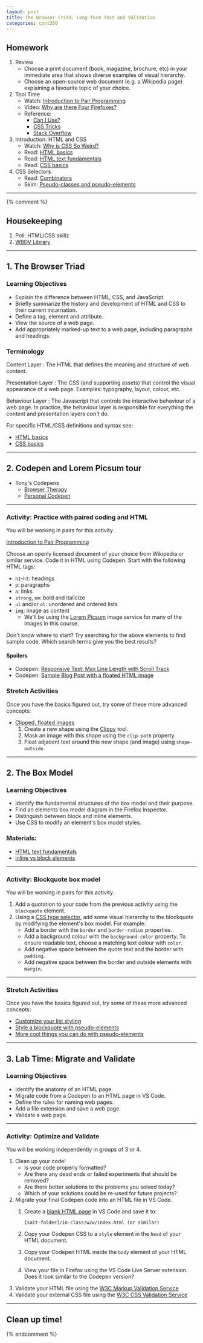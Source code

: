 ```yaml
---
layout: post
title: The Browser Triad, Long-form Text and Validation
categories: cpnt260
---
```


## Homework
1. Review
    - Choose a print document (book, magazine, brochure, etc) in your immediate area that shows diverse examples of visual hierarchy.
    - Choose an open-source web document (e.g. a Wikipedia page) explaining a favourite topic of your choice.
2. Tool Time
    - Watch: [Introduction to Pair Programming](https://www.youtube.com/watch?v=vgkahOzFH2Q)
    - Video: [Why are there Four Firefoxes?](https://youtu.be/qQ1oQJJn1nQ)
    - Reference: 
        - [Can I Use?](https://caniuse.com/)
        - [CSS Tricks](https://css-tricks.com/)
        - [Stack Overflow](https://stackoverflow.com/)
3. Introduction: HTML and CSS
    - Watch: [Why is CSS So Weird?](https://www.youtube.com/watch?v=aHUtMbJw8iA)
    - Read: [HTML basics](https://developer.mozilla.org/en-US/docs/Learn/Getting_started_with_the_web/HTML_basics)
    - Read: [HTML text fundamentals](https://developer.mozilla.org/en-US/docs/Learn/HTML/Introduction_to_HTML/HTML_text_fundamentals)
    - Read: [CSS basics](https://developer.mozilla.org/en-US/docs/Learn/Getting_started_with_the_web/CSS_basics)
4. CSS Selectors
    - Read: [Combinators](https://developer.mozilla.org/en-US/docs/Learn/CSS/Building_blocks/Selectors/Combinators)
    - Skim: [Pseudo-classes and pseudo-elements](https://developer.mozilla.org/en-US/docs/Learn/CSS/Building_blocks/Selectors/Pseudo-classes_and_pseudo-elements)

---

{% comment %}

## Housekeeping
1. Poll: HTML/CSS skillz
2. [WBDV Library]({{site.baseurl}}/library)

---

## 1. The Browser Triad
### Learning Objectives
- Explain the difference between HTML, CSS, and JavaScript.
- Briefly summarize the history and development of HTML and CSS to their current incarnation.
- Define a tag, element and attribute.
- View the source of a web page.
- Add appropriately marked-up text to a web page, including paragraphs and headings.

### Terminology
Content Layer
: The HTML that defines the meaning and structure of web content.

Presentation Layer
: The CSS (and supporting assets) that control the visual appearance of a web page. Examples: typography, layout, colour, etc.

Behaviour Layer
: The Javascript that controls the interactive behaviour of a web page. In practice, the behaviour layer is responsible for everything the content and presentation layers _can't_ do.

For specific HTML/CSS definitions and syntax see:
- [HTML basics](https://developer.mozilla.org/en-US/docs/Learn/Getting_started_with_the_web/HTML_basics)
- [CSS basics](https://developer.mozilla.org/en-US/docs/Learn/Getting_started_with_the_web/CSS_basics)

---

## 2. Codepen and Lorem Picsum tour
- Tony's Codepens
  - [Browser Therapy](https://codepen.io/browsertherapy/)
  - [Personal Codepen](https://codepen.io/acidtone/)

---

### Activity: Practice with paired coding and HTML
You will be working in pairs for this activity. 

[Introduction to Pair Programming](https://www.youtube.com/watch?v=vgkahOzFH2Q)

Choose an openly licensed document of your choice from Wikipedia or similar service. Code it in HTML using Codepen. Start with the following HTML tags:
- `h1`-`h3`: headings
- `p`: paragraphs
- `a`: links
- `strong`, `em`: bold and italicize
- `ul` and/or `ol`: unordered and ordered lists
- `img`: image as content
  - We'll be using the [Lorem Picsum](https://picsum.photos/) image service for many of the images in this course.

Don't know where to start? Try searching for the above elements to find sample code. Which search terms give you the best results?

#### Spoilers
- Codepen: [Responsive Text: Max Line Length with Scroll Track](https://codepen.io/browsertherapy/pen/RwaJmbx)
- Codepen: [Sample Blog Post with a floated HTML image](https://codepen.io/browsertherapy/pen/JjGJxZP)

### Stretch Activities
Once you have the basics figured out, try some of these more advanced concepts:
- [Clipped, floated images](https://codepen.io/browsertherapy/pen/yLeobxq)
    1. Create a new shape using the [Clippy](https://bennettfeely.com/clippy/) tool.
    2. Mask an image with this shape using the `clip-path` property.
    3. Float adjacent text around this new shape (and image) using `shape-outside`.

---

## 2. The Box Model
### Learning Objectives
- Identify the fundamental structures of the box model and their purpose.
- Find an elements box model diagram in the Firefox Inspector.
- Distinguish between block and inline elements.
- Use CSS to modify an element's box model styles.

### Materials:
- [HTML text fundamentals](https://developer.mozilla.org/en-US/docs/Learn/HTML/Introduction_to_HTML/HTML_text_fundamentals)
- [inline vs block elements](https://stackoverflow.com/questions/9189810/css-display-inline-vs-inline-block)

---

### Activity: Blockquote box model
You will be working in pairs for this activity.

1. Add a quotation to your code from the previous activity using the `blockquote` element.
2. Using a [CSS type selector](https://css-tricks.com/almanac/selectors/t/type/), add some visual hierarchy to the blockquote by modifying the element's box model. For example:
    - Add a border with the `border` and `border-radius` properties.
    - Add a background colour with the `background-color` property. To ensure readable text, choose a matching text colour with `color`.
    - Add negative space between the quote text and the border with `padding`.
    - Add negative space between the border and outside elements with `margin`.

---

### Stretch Activities
Once you have the basics figured out, try some of these more advanced concepts:
- [Customize your list styling](https://css-tricks.com/almanac/properties/l/list-style/)
- [Style a blockquote with pseudo-elements](https://css-tricks.com/snippets/css/simple-and-nice-blockquote-styling/)
- [More cool things you can do with pseudo-elements](https://css-tricks.com/pseudo-element-roundup/)

---

## 3. Lab Time: Migrate and Validate
### Learning Objectives
- Identify the anatomy of an HTML page.
- Migrate code from a Codepen to an HTML page in VS Code.
- Define the rules for naming web pages.
- Add a file extension and save a web page.
- Validate a web page.

---

### Activity: Optimize and Validate
You will be working independently in groups of 3 or 4.

1. Clean up your code!
    - Is your code properly formatted?
    - Are there any dead ends or failed experiments that should be removed?
    - Are there better solutions to the problems you solved today?
    - Which of your solutions could be re-used for future projects?
2. Migrate your final Codepen code into an HTML file in VS Code. 
    1. Create a [blank HTML page](https://gist.github.com/acidtone/6871979b4f4b04375edb6312dcdba5b7) in VS Code and save it to:

        ```
        [sait-folder]/in-class/w2w/index.html (or similar)
        ```

    2. Copy your Codepen CSS to a `style` element in the `head` of your HTML document.
    3. Copy your Codepen HTML inside the `body` element of your HTML document. 
    4. View your file in Firefox using the VS Code Live Server extension. Does it look similar to the Codepen version?
3. Validate your HTML file using the [W3C Markup Validation Service](https://validator.w3.org/)
4. Validate your external CSS file using the [W3C CSS Validation Service](https://jigsaw.w3.org/css-validator/)

---

## Clean up time!

{% endcomment %}
